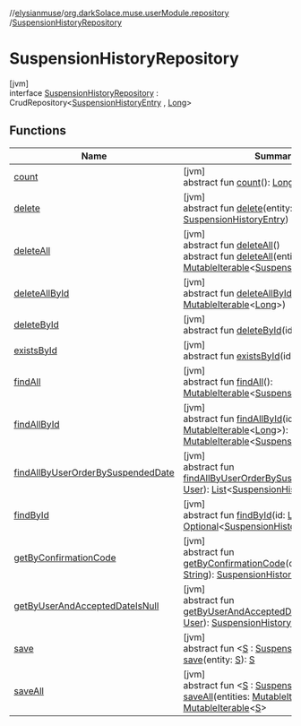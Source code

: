 //[elysianmuse](../../../index.md)/[org.darkSolace.muse.userModule.repository](../index.md)
/[SuspensionHistoryRepository](index.md)

# SuspensionHistoryRepository

[jvm]\
interface [SuspensionHistoryRepository](index.md) :
CrudRepository&lt;[SuspensionHistoryEntry](../../org.darkSolace.muse.userModule.model/-suspension-history-entry/index.md)
, [Long](https://kotlinlang.org/api/latest/jvm/stdlib/kotlin/-long/index.html)&gt;

## Functions

| Name | Summary |
|---|---|
| [count](../-user-settings-repository/index.md#-1347258675%2FFunctions%2F-1216412040) | [jvm]<br>abstract fun [count](../-user-settings-repository/index.md#-1347258675%2FFunctions%2F-1216412040)(): [Long](https://kotlinlang.org/api/latest/jvm/stdlib/kotlin/-long/index.html) |
| [delete](index.md#-477060207%2FFunctions%2F-1216412040) | [jvm]<br>abstract fun [delete](index.md#-477060207%2FFunctions%2F-1216412040)(entity: [SuspensionHistoryEntry](../../org.darkSolace.muse.userModule.model/-suspension-history-entry/index.md)) |
| [deleteAll](../-user-settings-repository/index.md#87931462%2FFunctions%2F-1216412040) | [jvm]<br>abstract fun [deleteAll](../-user-settings-repository/index.md#87931462%2FFunctions%2F-1216412040)()<br>abstract fun [deleteAll](index.md#174140756%2FFunctions%2F-1216412040)(entities: [MutableIterable](https://kotlinlang.org/api/latest/jvm/stdlib/kotlin.collections/-mutable-iterable/index.html)&lt;[SuspensionHistoryEntry](../../org.darkSolace.muse.userModule.model/-suspension-history-entry/index.md)&gt;) |
| [deleteAllById](../-user-settings-repository/index.md#897308593%2FFunctions%2F-1216412040) | [jvm]<br>abstract fun [deleteAllById](../-user-settings-repository/index.md#897308593%2FFunctions%2F-1216412040)(ids: [MutableIterable](https://kotlinlang.org/api/latest/jvm/stdlib/kotlin.collections/-mutable-iterable/index.html)&lt;[Long](https://kotlinlang.org/api/latest/jvm/stdlib/kotlin/-long/index.html)&gt;) |
| [deleteById](../-user-settings-repository/index.md#-1865927624%2FFunctions%2F-1216412040) | [jvm]<br>abstract fun [deleteById](../-user-settings-repository/index.md#-1865927624%2FFunctions%2F-1216412040)(id: [Long](https://kotlinlang.org/api/latest/jvm/stdlib/kotlin/-long/index.html)) |
| [existsById](../-user-settings-repository/index.md#-1245749783%2FFunctions%2F-1216412040) | [jvm]<br>abstract fun [existsById](../-user-settings-repository/index.md#-1245749783%2FFunctions%2F-1216412040)(id: [Long](https://kotlinlang.org/api/latest/jvm/stdlib/kotlin/-long/index.html)): [Boolean](https://kotlinlang.org/api/latest/jvm/stdlib/kotlin/-boolean/index.html) |
| [findAll](../-user-settings-repository/index.md#432803092%2FFunctions%2F-1216412040) | [jvm]<br>abstract fun [findAll](../-user-settings-repository/index.md#432803092%2FFunctions%2F-1216412040)(): [MutableIterable](https://kotlinlang.org/api/latest/jvm/stdlib/kotlin.collections/-mutable-iterable/index.html)&lt;[SuspensionHistoryEntry](../../org.darkSolace.muse.userModule.model/-suspension-history-entry/index.md)&gt; |
| [findAllById](../-user-settings-repository/index.md#-2014544349%2FFunctions%2F-1216412040) | [jvm]<br>abstract fun [findAllById](../-user-settings-repository/index.md#-2014544349%2FFunctions%2F-1216412040)(ids: [MutableIterable](https://kotlinlang.org/api/latest/jvm/stdlib/kotlin.collections/-mutable-iterable/index.html)&lt;[Long](https://kotlinlang.org/api/latest/jvm/stdlib/kotlin/-long/index.html)&gt;): [MutableIterable](https://kotlinlang.org/api/latest/jvm/stdlib/kotlin.collections/-mutable-iterable/index.html)&lt;[SuspensionHistoryEntry](../../org.darkSolace.muse.userModule.model/-suspension-history-entry/index.md)&gt; |
| [findAllByUserOrderBySuspendedDate](find-all-by-user-order-by-suspended-date.md) | [jvm]<br>abstract fun [findAllByUserOrderBySuspendedDate](find-all-by-user-order-by-suspended-date.md)(user: [User](../../org.darkSolace.muse.userModule.model/-user/index.md)): [List](https://kotlinlang.org/api/latest/jvm/stdlib/kotlin.collections/-list/index.html)&lt;[SuspensionHistoryEntry](../../org.darkSolace.muse.userModule.model/-suspension-history-entry/index.md)&gt; |
| [findById](../-user-settings-repository/index.md#635093510%2FFunctions%2F-1216412040) | [jvm]<br>abstract fun [findById](../-user-settings-repository/index.md#635093510%2FFunctions%2F-1216412040)(id: [Long](https://kotlinlang.org/api/latest/jvm/stdlib/kotlin/-long/index.html)): [Optional](https://docs.oracle.com/javase/8/docs/api/java/util/Optional.html)&lt;[SuspensionHistoryEntry](../../org.darkSolace.muse.userModule.model/-suspension-history-entry/index.md)&gt; |
| [getByConfirmationCode](get-by-confirmation-code.md) | [jvm]<br>abstract fun [getByConfirmationCode](get-by-confirmation-code.md)(confirmationCode: [String](https://kotlinlang.org/api/latest/jvm/stdlib/kotlin/-string/index.html)): [SuspensionHistoryEntry](../../org.darkSolace.muse.userModule.model/-suspension-history-entry/index.md)? |
| [getByUserAndAcceptedDateIsNull](get-by-user-and-accepted-date-is-null.md) | [jvm]<br>abstract fun [getByUserAndAcceptedDateIsNull](get-by-user-and-accepted-date-is-null.md)(user: [User](../../org.darkSolace.muse.userModule.model/-user/index.md)): [SuspensionHistoryEntry](../../org.darkSolace.muse.userModule.model/-suspension-history-entry/index.md)? |
| [save](index.md#-249849313%2FFunctions%2F-1216412040) | [jvm]<br>abstract fun &lt;[S](index.md#-249849313%2FFunctions%2F-1216412040) : [SuspensionHistoryEntry](../../org.darkSolace.muse.userModule.model/-suspension-history-entry/index.md)&gt; [save](index.md#-249849313%2FFunctions%2F-1216412040)(entity: [S](index.md#-249849313%2FFunctions%2F-1216412040)): [S](index.md#-249849313%2FFunctions%2F-1216412040) |
| [saveAll](index.md#387560966%2FFunctions%2F-1216412040) | [jvm]<br>abstract fun &lt;[S](index.md#387560966%2FFunctions%2F-1216412040) : [SuspensionHistoryEntry](../../org.darkSolace.muse.userModule.model/-suspension-history-entry/index.md)&gt; [saveAll](index.md#387560966%2FFunctions%2F-1216412040)(entities: [MutableIterable](https://kotlinlang.org/api/latest/jvm/stdlib/kotlin.collections/-mutable-iterable/index.html)&lt;[S](index.md#387560966%2FFunctions%2F-1216412040)&gt;): [MutableIterable](https://kotlinlang.org/api/latest/jvm/stdlib/kotlin.collections/-mutable-iterable/index.html)&lt;[S](index.md#387560966%2FFunctions%2F-1216412040)&gt; |
